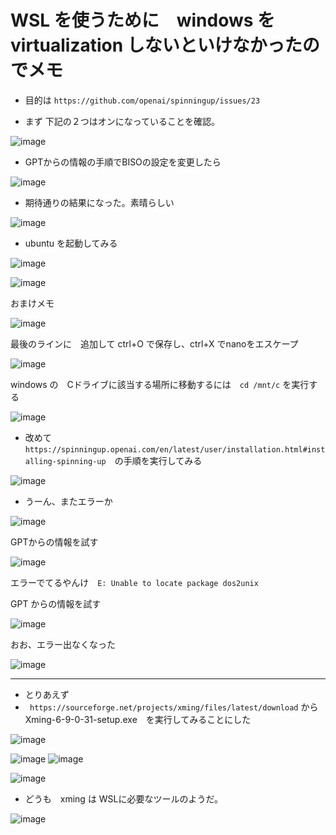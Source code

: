 
# WSL を使うために　windows を virtualization しないといけなかったのでメモ
* 目的は `https://github.com/openai/spinningup/issues/23` 
  

* まず 下記の２つはオンになっていることを確認。

![image](https://github.com/jamad/jamad.github.io/assets/949913/9579aac8-5958-48e7-a3f9-852c636d14bd)

* GPTからの情報の手順でBISOの設定を変更したら

![image](https://github.com/jamad/jamad.github.io/assets/949913/5b324f91-ee55-4c1c-8dbd-572c6e6e1733)

* 期待通りの結果になった。素晴らしい

![image](https://github.com/jamad/jamad.github.io/assets/949913/f5939a09-8c80-4c90-b03b-2362a13b637b)

* ubuntu を起動してみる

![image](https://github.com/jamad/jamad.github.io/assets/949913/e131b052-5051-4cfe-b90e-e11348a78718)

![image](https://github.com/jamad/jamad.github.io/assets/949913/e2ed3225-40ec-49af-98ba-e1242ce1afff)



おまけメモ

![image](https://github.com/jamad/jamad.github.io/assets/949913/b5946f82-c4a7-4483-854b-e33775cab184)

最後のラインに　追加して ctrl+O で保存し、ctrl+X でnanoをエスケープ

![image](https://github.com/jamad/jamad.github.io/assets/949913/bd6b2247-fa91-41f2-8f2a-70e40a0ac439)


windows の　Cドライブに該当する場所に移動するには　`cd /mnt/c` を実行する

![image](https://github.com/jamad/jamad.github.io/assets/949913/9fe40d8a-8fdc-4a6f-a01b-656dc0aeb9a6)

* 改めて　`https://spinningup.openai.com/en/latest/user/installation.html#installing-spinning-up`　の手順を実行してみる

![image](https://github.com/jamad/jamad.github.io/assets/949913/30bc1420-54b3-4e5c-9d30-2b87275a0d85)

* うーん、またエラーか

![image](https://github.com/jamad/jamad.github.io/assets/949913/1829d266-9ca9-4ba9-bcc3-279c1309230e)


GPTからの情報を試す

![image](https://github.com/jamad/jamad.github.io/assets/949913/c81d75d4-0dc0-4bca-afbc-8b7afcc7c27a)

エラーでてるやんけ　`E: Unable to locate package dos2unix`

GPT からの情報を試す

![image](https://github.com/jamad/jamad.github.io/assets/949913/71435c5f-2d59-46ec-bbe5-f1ef5b9e7c51)

おお、エラー出なくなった

![image](https://github.com/jamad/jamad.github.io/assets/949913/389f6748-f21c-4cfc-aaf9-1e1d7a22c57c)


---

* とりあえず
* ` https://sourceforge.net/projects/xming/files/latest/download` から　Xming-6-9-0-31-setup.exe　を実行してみることにした


![image](https://github.com/jamad/jamad.github.io/assets/949913/5a4de3fb-f976-4fdf-806d-edc29e02edde)

![image](https://github.com/jamad/jamad.github.io/assets/949913/1ac2718f-4e89-4416-82e0-7cf91fe5e5d6)
![image](https://github.com/jamad/jamad.github.io/assets/949913/b56776af-99ed-42fb-a5ce-8fabcd18b1cc)

![image](https://github.com/jamad/jamad.github.io/assets/949913/87611f9a-fa06-4072-b930-3c6ae1911573)


* どうも　xming は WSLに必要なツールのようだ。

![image](https://github.com/jamad/jamad.github.io/assets/949913/79ee38f8-c7c9-4f2e-a627-6c3521314a5e)

